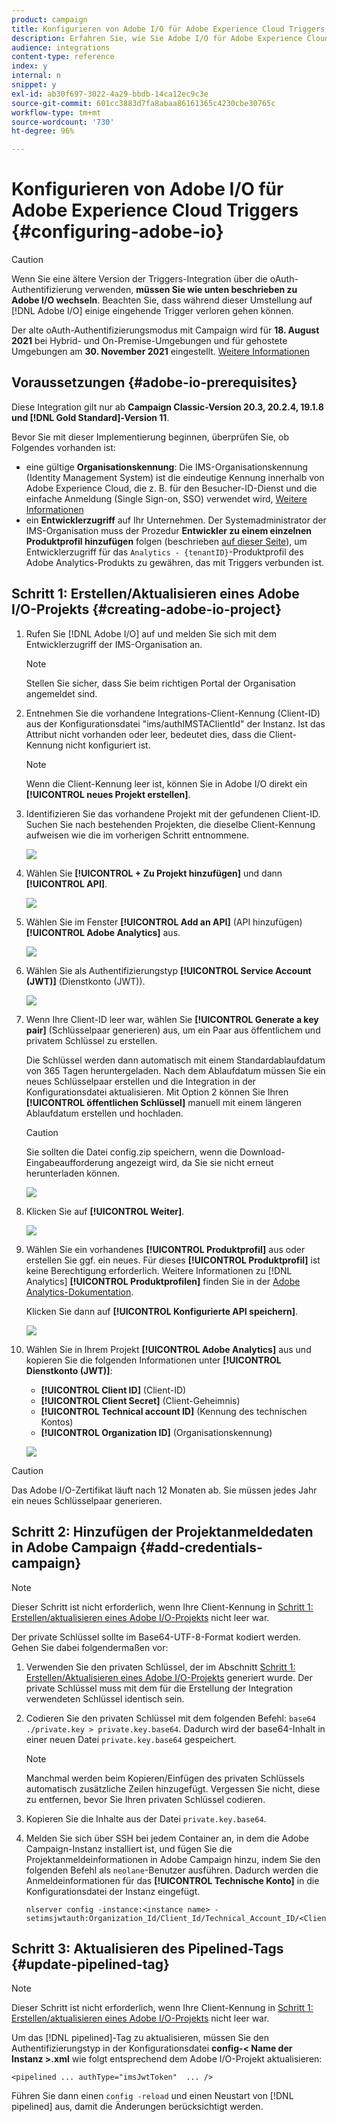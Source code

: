 ```yaml
---
product: campaign
title: Konfigurieren von Adobe I/O für Adobe Experience Cloud Triggers
description: Erfahren Sie, wie Sie Adobe I/O für Adobe Experience Cloud Triggers konfigurieren.
audience: integrations
content-type: reference
index: y
internal: n
snippet: y
exl-id: ab30f697-3022-4a29-bbdb-14ca12ec9c3e
source-git-commit: 601cc3883d7fa8abaa86161365c4230cbe30765c
workflow-type: tm+mt
source-wordcount: '730'
ht-degree: 96%

---
```


# Konfigurieren von Adobe I/O für Adobe Experience Cloud Triggers {#configuring-adobe-io}

>[!CAUTION]
>
>Wenn Sie eine ältere Version der Triggers-Integration über die oAuth-Authentifizierung verwenden, **müssen Sie wie unten beschrieben zu Adobe I/O wechseln**.
>Beachten Sie, dass während dieser Umstellung auf [!DNL Adobe I/O] einige eingehende Trigger verloren gehen können.
>
>Der alte oAuth-Authentifizierungsmodus mit Campaign wird für **18. August 2021** bei Hybrid- und On-Premise-Umgebungen und für gehostete Umgebungen am **30. November 2021** eingestellt. [Weitere Informationen](https://experienceleaguecommunities.adobe.com/t5/adobe-analytics-discussions/adobe-analytics-legacy-api-end-of-life-notice/td-p/385411)   


## Voraussetzungen {#adobe-io-prerequisites}

Diese Integration gilt nur ab **Campaign Classic-Version 20.3, 20.2.4, 19.1.8 und [!DNL Gold Standard]-Version 11**.

Bevor Sie mit dieser Implementierung beginnen, überprüfen Sie, ob Folgendes vorhanden ist:

* eine gültige **Organisationskennung**: Die IMS-Organisationskennung (Identity Management System) ist die eindeutige Kennung innerhalb von Adobe Experience Cloud, die z. B. für den Besucher-ID-Dienst und die einfache Anmeldung (Single Sign-on, SSO) verwendet wird, [Weitere Informationen](https://experienceleague.adobe.com/docs/core-services/interface/manage-users-and-products/organizations.html?lang=de)
* ein **Entwicklerzugriff** auf Ihr Unternehmen. Der Systemadministrator der IMS-Organisation muss der Prozedur **Entwickler zu einem einzelnen Produktprofil hinzufügen** folgen (beschrieben [auf dieser Seite](https://helpx.adobe.com/de/enterprise/admin-guide.html/enterprise/using/manage-developers.ug.html)), um Entwicklerzugriff für das `Analytics - {tenantID}`-Produktprofil des Adobe Analytics-Produkts zu gewähren, das mit Triggers verbunden ist.

## Schritt 1: Erstellen/Aktualisieren eines Adobe I/O-Projekts {#creating-adobe-io-project}

1. Rufen Sie [!DNL Adobe I/O] auf und melden Sie sich mit dem Entwicklerzugriff der IMS-Organisation an.

   >[!NOTE]
   >
   > Stellen Sie sicher, dass Sie beim richtigen Portal der Organisation angemeldet sind.

1. Entnehmen Sie die vorhandene Integrations-Client-Kennung (Client-ID) aus der Konfigurationsdatei &quot;ims/authIMSTAClientId&quot; der Instanz. Ist das Attribut nicht vorhanden oder leer, bedeutet dies, dass die Client-Kennung nicht konfiguriert ist.

   >[!NOTE]
   >
   >Wenn die Client-Kennung leer ist, können Sie in Adobe I/O direkt ein **[!UICONTROL neues Projekt erstellen]**.

1. Identifizieren Sie das vorhandene Projekt mit der gefundenen Client-ID. Suchen Sie nach bestehenden Projekten, die dieselbe Client-Kennung aufweisen wie die im vorherigen Schritt entnommene.

   ![](assets/do-not-localize/adobe_io_8.png)

1. Wählen Sie **[!UICONTROL + Zu Projekt hinzufügen]** und dann **[!UICONTROL API]**.

   ![](assets/do-not-localize/adobe_io_1.png)

1. Wählen Sie im Fenster **[!UICONTROL Add an API]** (API hinzufügen) **[!UICONTROL Adobe Analytics]** aus.

   ![](assets/do-not-localize/adobe_io_2.png)

1. Wählen Sie als Authentifizierungstyp **[!UICONTROL Service Account (JWT)]** (Dienstkonto (JWT)).

   ![](assets/do-not-localize/adobe_io_3.png)

1. Wenn Ihre Client-ID leer war, wählen Sie **[!UICONTROL Generate a key pair]** (Schlüsselpaar generieren) aus, um ein Paar aus öffentlichem und privatem Schlüssel zu erstellen.

   Die Schlüssel werden dann automatisch mit einem Standardablaufdatum von 365 Tagen heruntergeladen. Nach dem Ablaufdatum müssen Sie ein neues Schlüsselpaar erstellen und die Integration in der Konfigurationsdatei aktualisieren. Mit Option 2 können Sie Ihren **[!UICONTROL öffentlichen Schlüssel]** manuell mit einem längeren Ablaufdatum erstellen und hochladen.

   >[!CAUTION]
   >
   >Sie sollten die Datei config.zip speichern, wenn die Download-Eingabeaufforderung angezeigt wird, da Sie sie nicht erneut herunterladen können.

   ![](assets/do-not-localize/adobe_io_4.png)

1. Klicken Sie auf **[!UICONTROL Weiter]**.

   ![](assets/do-not-localize/adobe_io_5.png)

1. Wählen Sie ein vorhandenes **[!UICONTROL Produktprofil]** aus oder erstellen Sie ggf. ein neues. Für dieses **[!UICONTROL Produktprofil]** ist keine Berechtigung erforderlich. Weitere Informationen zu [!DNL Analytics] **[!UICONTROL Produktprofilen]** finden Sie in der [Adobe Analytics-Dokumentation](https://experienceleague.adobe.com/docs/analytics/admin/admin-console/home.html#admin-console?lang=de).

   Klicken Sie dann auf **[!UICONTROL Konfigurierte API speichern]**.

   ![](assets/do-not-localize/adobe_io_6.png)

1. Wählen Sie in Ihrem Projekt **[!UICONTROL Adobe Analytics]** aus und kopieren Sie die folgenden Informationen unter **[!UICONTROL Dienstkonto (JWT)]**:

   * **[!UICONTROL Client ID]** (Client-ID)
   * **[!UICONTROL Client Secret]** (Client-Geheimnis)
   * **[!UICONTROL Technical account ID]** (Kennung des technischen Kontos)
   * **[!UICONTROL Organization ID]** (Organisationskennung)

   ![](assets/do-not-localize/adobe_io_7.png)

>[!CAUTION]
>
>Das Adobe I/O-Zertifikat läuft nach 12 Monaten ab. Sie müssen jedes Jahr ein neues Schlüsselpaar generieren.

## Schritt 2: Hinzufügen der Projektanmeldedaten in Adobe Campaign {#add-credentials-campaign}

>[!NOTE]
>
>Dieser Schritt ist nicht erforderlich, wenn Ihre Client-Kennung in [Schritt 1: Erstellen/aktualisieren eines Adobe I/O-Projekts](#creating-adobe-io-project) nicht leer war.

Der private Schlüssel sollte im Base64-UTF-8-Format kodiert werden. Gehen Sie dabei folgendermaßen vor:

1. Verwenden Sie den privaten Schlüssel, der im Abschnitt [Schritt 1: Erstellen/Aktualisieren eines Adobe I/O-Projekts](#creating-adobe-io-project) generiert wurde. Der private Schlüssel muss mit dem für die Erstellung der Integration verwendeten Schlüssel identisch sein.

1. Codieren Sie den privaten Schlüssel mit dem folgenden Befehl: `base64 ./private.key > private.key.base64`. Dadurch wird der base64-Inhalt in einer neuen Datei `private.key.base64` gespeichert.

   >[!NOTE]
   >
   >Manchmal werden beim Kopieren/Einfügen des privaten Schlüssels automatisch zusätzliche Zeilen hinzugefügt. Vergessen Sie nicht, diese zu entfernen, bevor Sie Ihren privaten Schlüssel codieren.

1. Kopieren Sie die Inhalte aus der Datei `private.key.base64`.

1. Melden Sie sich über SSH bei jedem Container an, in dem die Adobe Campaign-Instanz installiert ist, und fügen Sie die Projektanmeldeinformationen in Adobe Campaign hinzu, indem Sie den folgenden Befehl als `neolane`-Benutzer ausführen. Dadurch werden die Anmeldeinformationen für das **[!UICONTROL Technische Konto]** in die Konfigurationsdatei der Instanz eingefügt.

   ```
   nlserver config -instance:<instance name> -setimsjwtauth:Organization_Id/Client_Id/Technical_Account_ID/<Client_Secret>/<Base64_encoded_Private_Key>
   ```

## Schritt 3: Aktualisieren des Pipelined-Tags {#update-pipelined-tag}

>[!NOTE]
>
>Dieser Schritt ist nicht erforderlich, wenn Ihre Client-Kennung in [Schritt 1: Erstellen/aktualisieren eines Adobe I/O-Projekts](#creating-adobe-io-project) nicht leer war.

Um das [!DNL pipelined]-Tag zu aktualisieren, müssen Sie den Authentifizierungstyp in der Konfigurationsdatei **config-&lt; Name der Instanz >.xml** wie folgt entsprechend dem Adobe I/O-Projekt aktualisieren:

```
<pipelined ... authType="imsJwtToken"  ... />
```

Führen Sie dann einen `config -reload` und einen Neustart von [!DNL pipelined] aus, damit die Änderungen berücksichtigt werden.
